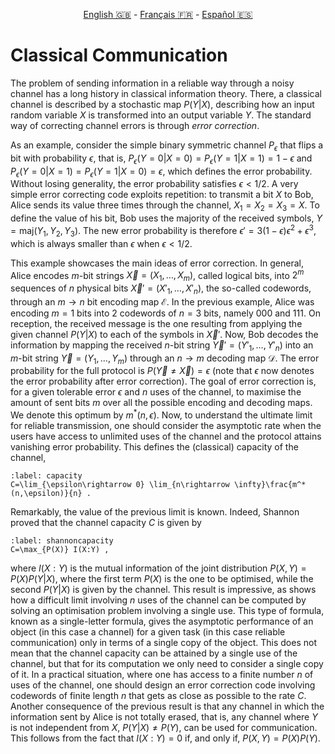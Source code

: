 <p style="text-align: center;">
    <a id="linken" href="../../../../en/content/index.html">English &#x1F1EC;&#x1F1E7;</a> - 
    <a id="linkfr" href="../../../../fr/content/index.html">Français &#x1F1EB;&#x1F1F7;</a> - 
    <a id="linkes" href="../../../../es/content/index.html">Español &#x1F1EA;&#x1F1F8;</a>
</p>
<script>
    currentPage = window.location.href;
    beforeLang = currentPage.slice(0, currentPage.indexOf("content") - 3);
    afterLang = currentPage.slice(currentPage.indexOf("content"));
    document.getElementById("linken").href = beforeLang + "en/" + afterLang;
    document.getElementById("linkfr").href = beforeLang + "fr/" + afterLang;
    document.getElementById("linkes").href = beforeLang + "es/" + afterLang;
</script>




# Classical Communication

The problem of sending information in a reliable way through a noisy channel has a long history in classical information theory. There, a classical channel is described by a stochastic map $P(Y|X)$, describing how an input random variable $X$ is transformed into an output variable $Y$. The standard way of correcting channel errors is through *error correction*. 

As an example, consider the simple binary symmetric channel $P_\epsilon$ that flips a bit with probability $\epsilon$, that is, $P_\epsilon(Y=0|X=0)=P_\epsilon(Y=1|X=1)=1-\epsilon$ and $P_\epsilon(Y=0|X=1)=P_\epsilon(Y=1|X=0)=\epsilon$, which defines the error probability. Without losing generality, the error probability satisfies $\epsilon<1/2$. A very simple error correcting code exploits repetition: to transmit a bit $X$ to Bob, Alice sends its value three times through the channel, $X_1=X_2=X_3=X$. To define the value of his bit, Bob uses the majority of the received symbols, $Y=\text{maj}(Y_1,Y_2,Y_3)$. The new error probability is therefore $\epsilon'=3(1-\epsilon)\epsilon^2+\epsilon^3$, which is always smaller than $\epsilon$ when $\epsilon<1/2$.

This example showcases the main ideas of error correction. In general, Alice encodes $m$-bit strings $\vec X=(X_1,\ldots,X_m)$, called logical bits, into $2^m$ sequences of $n$ physical bits $\vec X'=(X'_1,\ldots,X'_n)$, the so-called codewords, through an $m\rightarrow n$ bit encoding map $\mathcal E$. In the previous example, Alice was encoding $m=1$ bits into 2 codewords of $n=3$ bits, namely $000$ and $111$.  On reception, the received message is the one resulting from applying the given channel $P(Y|X)$ to each of the symbols in $\vec X'$. Now, Bob decodes the information by mapping the received $n$-bit string $\vec Y'=(Y'_1,\ldots,Y'_n)$ into an $m$-bit string $\vec Y=(Y_1,\ldots,Y_m)$ through an $n\rightarrow m$ decoding map $\mathcal D$. The error probability for the full protocol is $P(\vec Y\neq\vec X)=\epsilon$ (note that $\epsilon$ now denotes the error probability after error correction). The goal of error correction is, for a given tolerable error $\epsilon$ and $n$ uses of the channel, to maximise the amount of sent bits $m$ over all the possible encoding and decoding maps. We denote this optimum by $m^*(n,\epsilon)$. Now, to understand the ultimate limit for reliable transmission, one should consider the asymptotic rate when the users have access to unlimited uses of the channel and the protocol attains vanishing error probability. This defines the (classical) capacity of the channel, 

```{math}
:label: capacity
C=\lim_{\epsilon\rightarrow 0} \lim_{n\rightarrow \infty}\frac{m^*(n,\epsilon)}{n} .
```

Remarkably, the value of the previous limit is known. Indeed, Shannon proved that the channel capacity $C$ is given by

```{math}
:label: shannoncapacity
C=\max_{P(X)} I(X:Y) ,
```

where $I(X:Y)$ is the mutual information of the joint distribution $P(X,Y)=P(X)P(Y|X)$, where the first term $P(X)$ is the one to be optimised, while the second $P(Y|X)$ is given by the channel. This result is impressive, as shows how a difficult limit involving $n$ uses of the channel can be computed by solving an optimisation problem involving a single use. This type of formula, known as a single-letter formula, gives the asymptotic performance of an object (in this case a channel) for a given task (in this case reliable communication) only in terms of a single copy of the object. This does not mean that the channel capacity can be attained by a single use of the channel, but that for its computation we only need to consider a single copy of it. In a practical situation, where one has access to a finite number $n$ of uses of the channel, one should design an error correction code involving codewords of finite length $n$ that gets as close as possible to the rate $C$. Another consequence of the previous result is that any channel in which the information sent by Alice is not totally erased, that is, any channel where $Y$ is not independent from $X$, $P(Y|X)\neq P(Y)$, can be used for communication. This follows from the fact that $I(X:Y)=0$ if, and only if, $P(X,Y)=P(X)P(Y)$.


